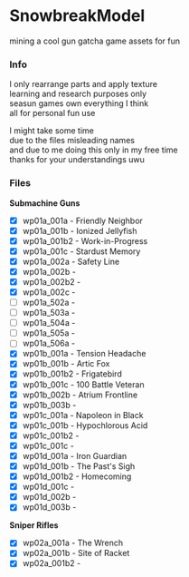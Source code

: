 # SnowbreakModel
mining a cool gun gatcha game assets for fun

### Info
I only rearrange parts and apply texture  
learning and research purposes only  
seasun games own everything I think  
all for personal fun use

I might take some time  
due to the files misleading names  
and due to me doing this only in my free time  
thanks for your understandings uwu  

### Files
**Submachine Guns**
- [x] wp01a_001a - Friendly Neighbor
- [x] wp01a_001b - Ionized Jellyfish
- [x] wp01a_001b2 - Work-in-Progress
- [x] wp01a_001c - Stardust Memory
- [x] wp01a_002a - Safety Line
- [x] wp01a_002b - 
- [x] wp01a_002b2 - 
- [x] wp01a_002c - 
- [ ] wp01a_502a - 
- [ ] wp01a_503a - 
- [ ] wp01a_504a - 
- [ ] wp01a_505a - 
- [ ] wp01a_506a - 
- [x] wp01b_001a - Tension Headache
- [x] wp01b_001b - Artic Fox
- [x] wp01b_001b2 - Frigatebird
- [x] wp01b_001c - 100 Battle Veteran
- [x] wp01b_002b - Atrium Frontline
- [x] wp01b_003b - 
- [x] wp01c_001a - Napoleon in Black
- [x] wp01c_001b - Hypochlorous Acid
- [x] wp01c_001b2 - 
- [x] wp01c_001c - 
- [x] wp01d_001a - Iron Guardian
- [x] wp01d_001b - The Past's Sigh
- [x] wp01d_001b2 - Homecoming
- [x] wp01d_001c - 
- [x] wp01d_002b - 
- [x] wp01d_003b -

**Sniper Rifles**
- [x] wp02a_001a - The Wrench
- [x] wp02a_001b - Site of Racket
- [x] wp02a_001b2 - 